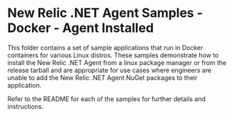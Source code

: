 # New Relic .NET Agent Samples - Docker - Agent Installed

This folder contains a set of sample applications that run in Docker containers for various Linux distros. These samples
demonstrate how to install the New Relic .NET Agent from a linux package manager or from the release tarball and are
appropriate for use cases where engineers are unable to add the New Relic .NET Agent NuGet packages to their application.

Refer to the README for each of the samples for further details and instructions.
